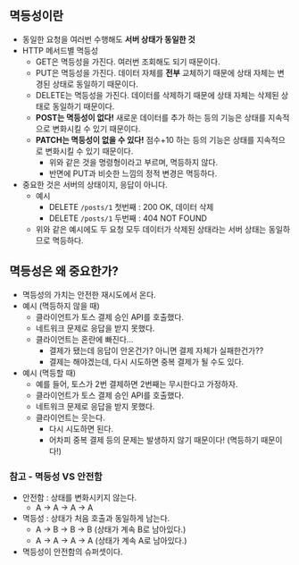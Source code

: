 ## 멱등성이란

- 동일한 요청을 여러번 수행해도 **서버 상태가 동일한 것**
- HTTP 메서드별 멱등성
    - GET은 멱등성을 가진다. 여러번 조회해도 되기 때문이다.
    - PUT은 멱등성을 가진다. 데이터 자체를 **전부** 교체하기 때문에 상태 자체는 변경된 상태로 동일하기 때문이다.
    - DELETE는 멱등성을 가진다. 데이터를 삭제하기 때문에 상태 자체는 삭제된 상태로 동일하기 때문이다.
    - **POST는 멱등성이 없다!** 새로운 데이터를 추가 하는 등의 기능은 상태를 지속적으로 변화시킬 수 있기 때문이다.
    - **PATCH는 멱등성이 없을 수 있다!** 점수+10 하는 등의 기능은 상태를 지속적으로 변화시킬 수 있기 때문이다.
        - 위와 같은 것을 명령형이라고 부르며, 멱등하지 않다.
        - 반면에 PUT과 비슷한 느낌의 정적 변경은 멱등하다.
- 중요한 것은 서버의 상태이지, 응답이 아니다.
    - 예시
        - DELETE `/posts/1` 첫번째 : 200 OK, 데이터 삭제
        - DELETE `/posts/1` 두번째 : 404 NOT FOUND
    - 위와 같은 예시에도 두 요청 모두 데이터가 삭제된 상태라는 서버 상태는 동일하므로 멱등하다.

## 멱등성은 왜 중요한가?

- 멱등성의 가치는 안전한 재시도에서 온다.
- 예시 (멱등하지 않을 때)
    - 클라이언트가 토스 결제 승인 API를 호출했다.
    - 네트워크 문제로 응답을 받지 못했다.
    - 클라이언트는 혼란에 빠진다…
        - 결제가 됐는데 응답이 안온건가? 아니면 결제 자체가 실패한건가??
        - 결제는 해야겠는데, 다시 시도하면 중복 결제가 될 수도 있다.
- 예시 (멱등할 때)
    - 예를 들어, 토스가 2번 결제하면 2번째는 무시한다고 가정하자.
    - 클라이언트가 토스 결제 승인 API를 호출했다.
    - 네트워크 문제로 응답을 받지 못했다.
    - 클라이언트는 웃는다.
        - 다시 시도하면 된다.
        - 어차피 중복 결제 등의 문제는 발생하지 않기 때문이다! (멱등하기 때문이다!)

### 참고 - 멱등성 VS 안전함

- 안전함 : 상태를 변화시키지 않는다.
    - A → A → A → A
- 멱등성 : 상태가 처음 호출과 동일하게 남는다.
    - A → B → B → B (상태가 계속 B로 남아있다.)
    - A → A → A → A (상태가 계속 A로 남아있다.)
- 멱등성이 안전함의 슈퍼셋이다.